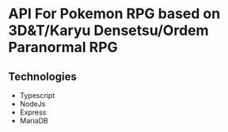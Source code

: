 # API For Pokemon RPG based on 3D&T/Karyu Densetsu/Ordem Paranormal RPG

## Technologies
* Typescript
* NodeJs
* Express
* MariaDB
